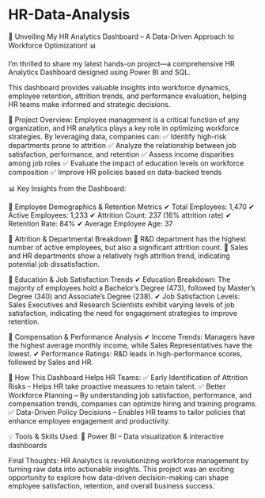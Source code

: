 # HR-Data-Analysis

🚀 Unveiling My HR Analytics Dashboard – A Data-Driven Approach to Workforce Optimization! 📊

I’m thrilled to share my latest hands-on project—a comprehensive HR Analytics Dashboard designed using Power BI and SQL. 

This dashboard provides valuable insights into workforce dynamics, employee retention, attrition trends, and performance evaluation, helping HR teams make informed and strategic decisions.

🔎 Project Overview:
Employee management is a critical function of any organization, and HR analytics plays a key role in optimizing workforce strategies. By leveraging data, companies can:
✅ Identify high-risk departments prone to attrition
✅ Analyze the relationship between job satisfaction, performance, and retention
✅ Assess income disparities among job roles
✅ Evaluate the impact of education levels on workforce composition
✅ Improve HR policies based on data-backed trends

📊 Key Insights from the Dashboard:

🔹 Employee Demographics & Retention Metrics
✔ Total Employees: 1,470
✔ Active Employees: 1,233
✔ Attrition Count: 237 (16% attrition rate)
✔ Retention Rate: 84%
✔ Average Employee Age: 37

🔹 Attrition & Departmental Breakdown
🔹 R&D department has the highest number of active employees, but also a significant attrition count.
🔹 Sales and HR departments show a relatively high attrition trend, indicating potential job dissatisfaction.

🔹 Education & Job Satisfaction Trends
✔ Education Breakdown: The majority of employees hold a Bachelor’s Degree (473), followed by Master’s Degree (340) and Associate’s Degree (238).
✔ Job Satisfaction Levels: Sales Executives and Research Scientists exhibit varying levels of job satisfaction, indicating the need for engagement strategies to improve retention.

🔹 Compensation & Performance Analysis
✔ Income Trends: Managers have the highest average monthly income, while Sales Representatives have the lowest.
✔ Performance Ratings: R&D leads in high-performance scores, followed by Sales and HR.

📌 How This Dashboard Helps HR Teams:
✅ Early Identification of Attrition Risks – Helps HR take proactive measures to retain talent.
✅ Better Workforce Planning – By understanding job satisfaction, performance, and compensation trends, companies can optimize hiring and training programs.
✅ Data-Driven Policy Decisions – Enables HR teams to tailor policies that enhance employee engagement and productivity.

💡 Tools & Skills Used:
🔹 Power BI – Data visualization & interactive dashboards

 Final Thoughts:
HR Analytics is revolutionizing workforce management by turning raw data into actionable insights. This project was an exciting opportunity to explore how data-driven decision-making can shape employee satisfaction, retention, and overall business success.


